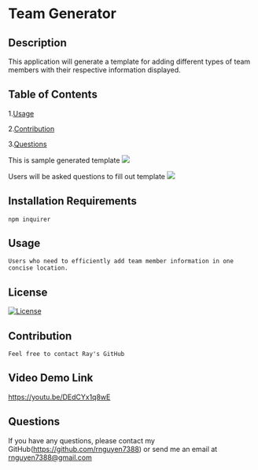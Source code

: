 # Team Generator
## Description
  This application will generate a template for adding different types of team members with their respective information displayed.
## Table of Contents
1.[Usage](#Usage)

2.[Contribution](#Contribution)
  
3.[Questions](#Questions)

This is sample generated template
![](output/teamMembers1.png)

Users will be asked questions to fill out template
![](output/questions.png)
## Installation Requirements
    npm inquirer
## Usage
    Users who need to efficiently add team member information in one concise location. 
## License
[![License](https://img.shields.io/badge/license-MIT-blue.svg)](https://shields.io/)
## Contribution
    Feel free to contact Ray's GitHub
## Video Demo Link
  https://youtu.be/DEdCYx1q8wE
## Questions
If you have any questions, please contact my GitHub(https://github.com/rnguyen7388) or send me an email at rnguyen7388@gmail.com
